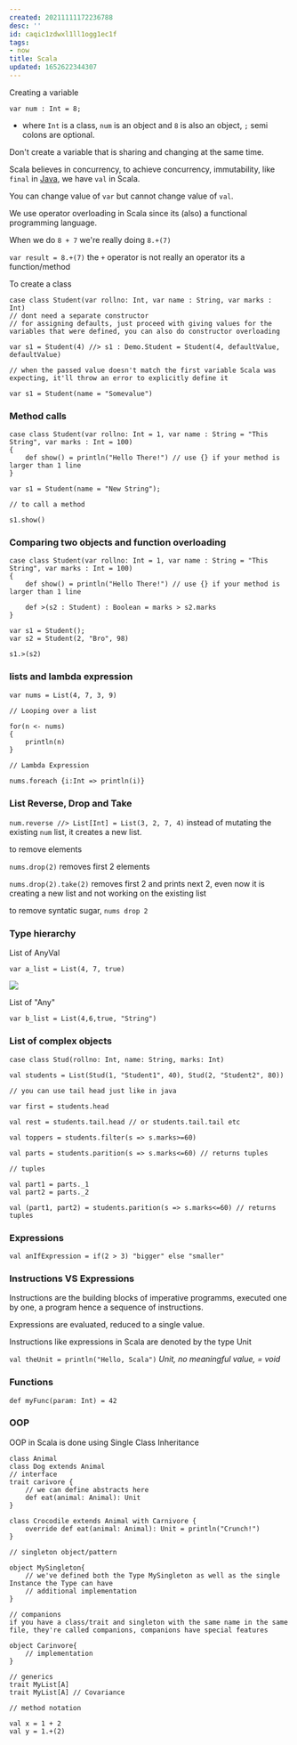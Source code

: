 ```yaml
---
created: 20211111172236788
desc: ''
id: caqic1zdwxl1ll1ogg1ec1f
tags:
- now
title: Scala
updated: 1652622344307
---
```

   
Creating a variable   
   
`var num : Int = 8;`   
   
   
- where `Int` is a class, `num` is an object and `8` is also an object, `;` semi colons are optional.   
   
Don't create a variable that is sharing and changing at the same time.   
   
Scala believes in concurrency, to achieve concurrency, immutability, like `final` in [Java](../devlog/java.md), we have `val` in Scala.   
   
You can change value of `var` but cannot change value of `val`.   
   
We use operator overloading in Scala since its (also) a functional programming language.   
   
When we do `8 + 7` we're really doing `8.+(7)`   
   
`var result = 8.+(7)` the `+` operator is not really an operator its a function/method   
   
To create a class   
   
    case class Student(var rollno: Int, var name : String, var marks : Int)   
    // dont need a separate constructor   
    // for assigning defaults, just proceed with giving values for the variables that were defined, you can also do constructor overloading   
   
    var s1 = Student(4) //> s1 : Demo.Student = Student(4, defaultValue, defaultValue)   
   
    // when the passed value doesn't match the first variable Scala was expecting, it'll throw an error to explicitly define it   
   
    var s1 = Student(name = "Somevalue")   
   
### Method calls   
   
    case class Student(var rollno: Int = 1, var name : String = "This String", var marks : Int = 100)   
    {   
        def show() = println("Hello There!") // use {} if your method is larger than 1 line   
    }   
   
    var s1 = Student(name = "New String");   
   
    // to call a method   
   
    s1.show()   
   
### Comparing two objects and function overloading   
   
    case class Student(var rollno: Int = 1, var name : String = "This String", var marks : Int = 100)   
    {   
        def show() = println("Hello There!") // use {} if your method is larger than 1 line   
   
        def >(s2 : Student) : Boolean = marks > s2.marks   
    }   
   
    var s1 = Student();   
    var s2 = Student(2, "Bro", 98)   
   
    s1.>(s2)   
   
### lists and lambda expression   
   
    var nums = List(4, 7, 3, 9)   
   
    // Looping over a list   
   
    for(n <- nums)   
    {   
        println(n)   
    }   
   
    // Lambda Expression   
   
    nums.foreach {i:Int => println(i)}   
   
### List Reverse, Drop and Take   
   
`num.reverse //> List[Int] = List(3, 2, 7, 4)` instead of mutating the existing `num` list, it creates a new list.   
   
to remove elements   
   
`nums.drop(2)` removes first 2 elements   
   
`nums.drop(2).take(2)` removes first 2 and prints next 2, even now it is creating a new list and not working on the existing list   
   
to remove syntatic sugar, `nums drop 2`   
   
### Type hierarchy   
   
List of AnyVal   
   
`var a_list = List(4, 7, true)`   
   
![](https://raw.githubusercontent.com/zubayrrr/twiki/main/bin/image.isoerzqte2n.png)   
   
List of "Any"   
   
`var b_list = List(4,6,true, "String")`   
   
### List of complex objects   
   
```
case class Stud(rollno: Int, name: String, marks: Int)

val students = List(Stud(1, "Student1", 40), Stud(2, "Student2", 80))

// you can use tail head just like in java

var first = students.head

val rest = students.tail.head // or students.tail.tail etc

val toppers = students.filter(s => s.marks>=60)

val parts = students.parition(s => s.marks<=60) // returns tuples

// tuples

val part1 = parts._1
val part2 = parts._2

val (part1, part2) = students.parition(s => s.marks<=60) // returns tuples

```
   
   
### Expressions   
   
`val anIfExpression = if(2 > 3) "bigger" else "smaller"`   
   
### Instructions VS Expressions   
   
Instructions are the building blocks of imperative programms, executed one by one, a program hence a sequence of instructions.   
   
Expressions are evaluated, reduced to a single value.   
   
Instructions like expressions in Scala are denoted by the type Unit   
   
`val theUnit = println("Hello, Scala")` _Unit, no meaningful value, = void_   
   
### Functions   
   
    def myFunc(param: Int) = 42   
   
### OOP   
   
OOP in Scala is done using Single Class Inheritance   
   
    class Animal   
    class Dog extends Animal   
    // interface   
    trait carivore {   
        // we can define abstracts here   
        def eat(animal: Animal): Unit   
    }   
   
    class Crocodile extends Animal with Carnivore {   
        override def eat(animal: Animal): Unit = println("Crunch!")   
    }   
   
    // singleton object/pattern   
   
    object MySingleton{   
        // we've defined both the Type MySingleton as well as the single Instance the Type can have   
        // additional implementation   
    }   
   
    // companions   
    if you have a class/trait and singleton with the same name in the same file, they're called companions, companions have special features   
   
    object Carinvore{   
        // implementation   
    }   
   
    // generics   
    trait MyList[A]   
    trait MyList[A] // Covariance   
   
    // method notation   
   
    val x = 1 + 2   
    val y = 1.+(2)